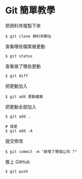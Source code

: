 # Git 簡單教學

把資料夾複製下來

```
$ git clone 資料夾網址
```

查看哪些檔案被更動

```
$ git status
```

查看做了哪些更動

```
$ git diff
```

把更動加入

```
$ git add 更動檔案
```

把更動全部加入

```
$ git add .

# 或是
$ git add -A
```

提交修改

```
$ git commit -m "新增了哪個公司 ?"
```

推上 GitHub

```
$ git push
```
